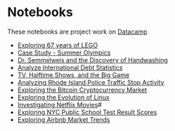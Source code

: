 # Notebooks
These notebooks are project work on [Datacamp](https://datacamp.com/)

- [Exploring 67 years of LEGO](./Exploring%2067%20years%20of%20LEGO)
- [Case Study - Summer Olympics](./Olympics)
- [Dr. Semmelweis and the Discovery of Handwashing](./Discovery%20of%20Handwashing)
- [Analyze International Debt Statistics](./Analyze%20International%20Debt%20Statistics)
- [TV, Halftime Shows, and the Big Game](./TV%2C%20Halftime%20Shows%2C%20and%20the%20Big%20Game)
- [Analyzing Rhode Island Police Traffic Stop Activity](./Analyzing%20Rhode%20Island%20Police%20Traffic%20Stop%20Activity)
- [Exploring the Bitcoin Cryptocurrency Market](./Exploring%20the%20Bitcoin%20Cryptocurrency%20Market)
- [Exploring the Evolution of Linux](./Exploring%20the%20Evolution%20of%20Linux)
- [Investigating Netflix Movies](./Investigating%20Netflix%20Movies/)#
- [Exploring NYC Public School Test Result Scores](./Exploring%20NYC%20Public%20School%20Test%20Result%20Scores/)
- [Exploring Airbnb Market Trends](./Exploring%20Airbnb%20Market%20Trends/)